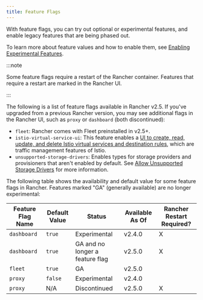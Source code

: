 ```yaml
---
title: Feature Flags
---
```


With feature flags, you can try out optional or experimental features, and enable legacy features that are being phased out.

To learn more about feature values and how to enable them, see [Enabling Experimental Features](../../pages-for-subheaders/enable-experimental-features.md).

:::note

Some feature flags require a restart of the Rancher container. Features that require a restart are marked in the Rancher UI.

:::

The following is a list of feature flags available in Rancher v2.5. If you've upgraded from a previous Rancher version, you may see additional flags in the Rancher UI, such as `proxy` or `dashboard` (both discontinued):

- `fleet`: Rancher comes with Fleet preinstalled in v2.5+.
- `istio-virtual-service-ui`: This feature enables a [UI to create, read, update, and delete Istio virtual services and destination rules,](../../getting-started/installation-and-upgrade/advanced-options/enable-experimental-features/istio-traffic-management-features.md) which are traffic management features of Istio.
- `unsupported-storage-drivers`: Enables types for storage providers and provisioners that aren't enabled by default. See [Allow Unsupported Storage Drivers](../../getting-started/installation-and-upgrade/advanced-options/enable-experimental-features/unsupported-storage-drivers.md) for more information.

The following table shows the availability and default value for some feature flags in Rancher. Features marked "GA" (generally available) are no longer experimental:

| Feature Flag Name | Default Value | Status | Available As Of | Rancher Restart Required? |
| ----------------------------- | ------------- | ------------ | --------------- |---|
| `dashboard` | `true` | Experimental | v2.4.0 | X |
| `dashboard` | `true` | GA and no longer a feature flag | v2.5.0 | X |
| `fleet` | `true` | GA | v2.5.0 | |
| `proxy` | `false` | Experimental | v2.4.0 | |
| `proxy` | N/A | Discontinued | v2.5.0 | X  |
